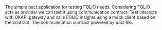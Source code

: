 The simple pact application for testing FOLIO needs.
Considering FOLIO acts as provider we can test it using communication contract.
Test interacts with OKAPI gateway and calls FOLIO insights using a mock client based on the contract.
The communication contract powered by pact file.

